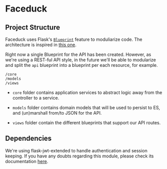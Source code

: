 # Faceduck

## Project Structure

Faceduck uses Flask's [`Blueprint`](http://flask.pocoo.org/docs/1.0/blueprints/) feature to moduliarize code.
The architecture is inspired in [this one](https://github.com/Robpol86/Flask-Large-Application-Example/).

Right now a single Blueprint for the API has been created. However, as we're using a REST-ful API style, in the future 
we'll be able to modularize and split the `api` blueprint into a blueprint per each resource, for example.

```
/core
/models
/views
```

* `core` folder contains application services to abstract logic away from the controller to a service.

* `models` folder contains domain models that will be used to persist to ES, and (un)marshall from/to JSON for the API.

* `views` folder contain the different blueprints that support our API routes.


## Dependencies

We're using flask-jwt-extended to handle authentication and session keeping. If you have any doubts regarding this 
module, please check its documentation [here](https://flask-jwt-extended.readthedocs.io/en/latest/index.html).  